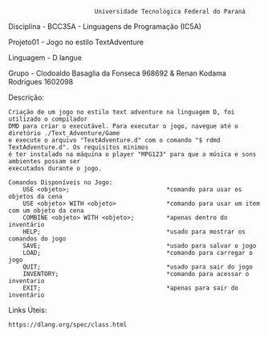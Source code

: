 
                            Universidade Tecnológica Federal do Paraná

Disciplina  - BCC35A - Linguagens de Programação (IC5A)

Projeto01   - Jogo no estilo TextAdventure

Linguagem   - D langue

Grupo       - Clodoaldo Basaglia da Fonseca 968692 & Renan Kodama Rodrigues 1602098     


Descrição:

    Criação de um jogo no estilo text adventure na linguagem D, foi utilizado o compilador
    DMD para criar o executável. Para executar o jogo, navegue até o diretório ./Text_Adventure/Game
    e execute o arquivo "TextAdventure.d" com o comando "$ rdmd TextAdventure.d". Os requisitos minimos
    é ter instalado na máquina o player "MPG123" para que a música e sons ambientes possam ser 
    executados durante o jogo. 

    Comandos Disponíveis no Jogo:
        USE <objeto>;                           *comando para usar os objetos da cena
        USE <objeto> WITH <objeto>              *comando para usar um item com um objeto da cena
        COMBINE <objeto> WITH <objeto>;         *apenas dentro do inventário
        HELP;                                   *usado para mostrar os comandos do jogo
        SAVE;                                   *usado para salvar o jogo
        LOAD;                                   *comando para carregar o jogo
        QUIT;                                   *usado para sair do jogo
        INVENTORY;                              *comando para acessar o inventario
        EXIT;                                   *apenas para sair do inventário




Links Úteis:

    https://dlang.org/spec/class.html



